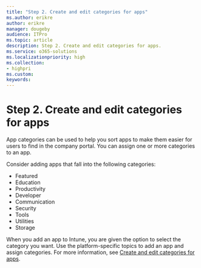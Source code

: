 ```yaml
---
title: "Step 2. Create and edit categories for apps"
ms.author: erikre
author: erikre
manager: dougeby
audience: ITPro
ms.topic: article
description: Step 2. Create and edit categories for apps.
ms.service: o365-solutions
ms.localizationpriority: high
ms.collection:
- highpri
ms.custom:
keywords:
---
```


# Step 2. Create and edit categories for apps

App categories can be used to help you sort apps to make them easier for users to find in the company portal. You can assign one or more categories to an app. 

Consider adding apps that fall into the following categories:
- Featured
- Education
- Productivity
- Developer
- Communication
- Security
- Tools
- Utilities
- Storage

When you add an app to Intune, you are given the option to select the category you want. Use the platform-specific topics to add an app and assign categories. For more information, see [Create and edit categories for apps](/mem/intune/apps/apps-add#create-and-edit-categories-for-apps).
